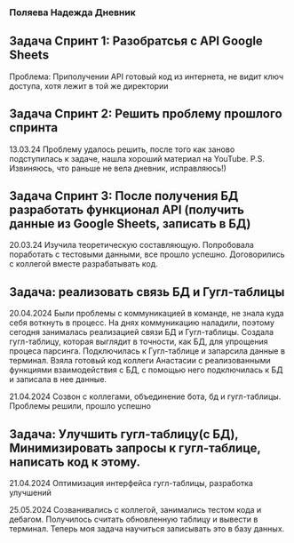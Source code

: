 ### Поляева Надежда Дневник
## Задача Спринт 1: Разобратсья с API Google Sheets
Проблема: Приполучении API готовый код из интернета, не видит ключ доступа, хотя лежит в той же директории

## Задача Спринт 2: Решить проблему прошлого спринта
13.03.24 Проблему удалось решить, после того как заново подступилась к задаче, нашла хороший материал на YouTube.
P.S. Извиняюсь, что раньше не вела дневник, исправляюсь!)

## Задача Спринт 3: После получения БД разработать функционал API (получить данные из Google Sheets, записать в БД)
20.03.24 Изучила теоретическую составляющую. Попробовала поработать с тестовыми данными, все прошло успешно. Договорились с коллегой вместе разрабатывать код.

## Задача: реализовать связь БД и Гугл-таблицы
20.04.2024 Были проблемы с коммуникацией в команде, не знала куда себя воткнуть в процесс. На днях коммуникацию наладили, поэтому сегодня занималась реализацией связи БД и Гугл-таблицы. Создала гугл-таблицу, которая выглядит в точности, как БД, для упрощения процеса парсинга. Подключилась к Гугл-таблице и запарсила данные в терминал. Взяла готовый код коллеги Анастасии с реализованными функциями взаимодействия с БД, с помощью него подключилась к БД и записала в нее данные. 

21.04.2024 Созвон с коллегами, объединение бота, бд и гугл-таблицы. Проблемы решили, прошло успешно

## Задача: Улучшить гугл-таблицу(с БД), Минимизировать запросы к гугл-таблице, написать код к этому.
21.04.2024 Оптимизация интерфейса гугл-таблицы, разработка улучшений

25.05.2024 Созванивались с коллегой, занимались тестом кода и дебагом. Получилось считать обновленную таблицу и вывести в терминал. Теперь моя задача научиться записывать это в базу данных.
